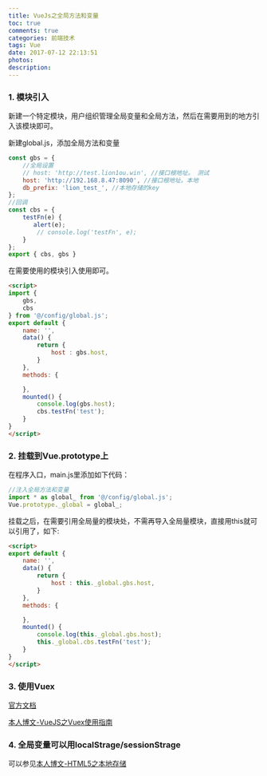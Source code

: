 ```yaml
---
title: VueJs之全局方法和变量
toc: true
comments: true
categories: 前端技术
tags: Vue
date: 2017-07-12 22:13:51
photos:
description:
---
```


<!--more-->

### 1. 模块引入

新建一个特定模块，用户组织管理全局变量和全局方法，然后在需要用到的地方引入该模块即可。

新建global.js，添加全局方法和变量
```js
const gbs = {
    //全局设置
    // host: 'http://test.lion1ou.win', //接口根地址。 测试
    host: 'http://192.168.8.47:8090', //接口根地址。本地
    db_prefix: 'lion_test_', //本地存储的key 
};
//回调
const cbs = {
    testFn(e) {
       alert(e);
        // console.log('testFn', e);
    }
};
export { cbs, gbs }
```
在需要使用的模块引入使用即可。
```html
<script>
import {
    gbs,
    cbs
} from '@/config/global.js';
export default {
    name: '',
    data() {
        return {
            host : gbs.host,
        }
    },
    methods: {

    },
    mounted() {
        console.log(gbs.host);
        cbs.testFn('test');
    }
}
</script>
```


### 2. 挂载到Vue.prototype上

在程序入口，main.js里添加如下代码：

```js
//注入全局方法和变量
import * as global_ from '@/config/global.js';
Vue.prototype._global = global_;
```

挂载之后，在需要引用全局量的模块处，不需再导入全局量模块，直接用this就可以引用了，如下:

```html
<script>
export default {
    name: '',
    data() {
        return {
            host : this._global.gbs.host,
        }
    },
    methods: {

    },
    mounted() {
        console.log(this._global.gbs.host);
        this._global.cbs.testFn('test');
    }
}
</script>
```

### 3. 使用Vuex

[官方文档](https://vuex.vuejs.org/zh-cn/intro.html)

[本人博文-VueJS之Vuex使用指南](http://lion1ou.win/2017/06/29/)

### 4. 全局变量可以用localStrage/sessionStrage

可以参见[本人博文-HTML5之本地存储](http://lion1ou.win/2016/11/15/)





